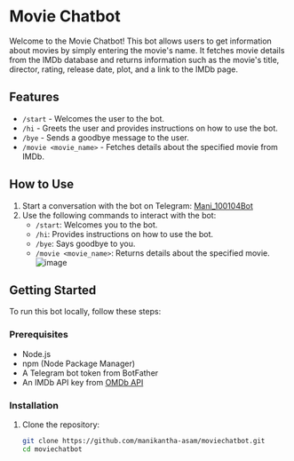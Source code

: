 # Movie Chatbot

Welcome to the Movie Chatbot! This bot allows users to get information about movies by simply entering the movie's name. It fetches movie details from the IMDb database and returns information such as the movie's title, director, rating, release date, plot, and a link to the IMDb page.

## Features

- `/start` - Welcomes the user to the bot.
- `/hi` - Greets the user and provides instructions on how to use the bot.
- `/bye` - Sends a goodbye message to the user.
- `/movie <movie_name>` - Fetches details about the specified movie from IMDb.

## How to Use

1. Start a conversation with the bot on Telegram: [Mani_100104Bot](https://t.me/Mani_100104Bot)
2. Use the following commands to interact with the bot:
   - `/start`: Welcomes you to the bot.
   - `/hi`: Provides instructions on how to use the bot.
   - `/bye`: Says goodbye to you.
   - `/movie <movie_name>`: Returns details about the specified movie.
![image](https://github.com/user-attachments/assets/42b6180e-987c-4d1f-92d1-d5374c20060c)


## Getting Started

To run this bot locally, follow these steps:

### Prerequisites

- Node.js
- npm (Node Package Manager)
- A Telegram bot token from BotFather
- An IMDb API key from [OMDb API](http://www.omdbapi.com/apikey.aspx)

### Installation

1. Clone the repository:
   ```bash
   git clone https://github.com/manikantha-asam/moviechatbot.git
   cd moviechatbot
